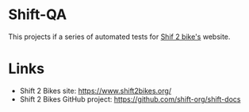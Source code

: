 # Shift-QA

This projects if a series of automated tests for [Shif 2 bike's](https://www.shift2bikes.org/) website. 


# Links
 * Shift 2 Bikes site: https://www.shift2bikes.org/
 * Shift 2 Bikes GitHub project: https://github.com/shift-org/shift-docs
